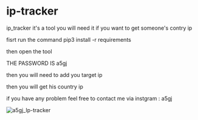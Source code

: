 # ip-tracker
ip_tracker it's a tool you will need it if you want to get someone's contry ip

fisrt run the command pip3 install -r requirements

then open the tool 

THE PASSWORD IS a5gj


then you will need to add you target ip 

then you will get his country ip


if you have any problem feel free to contact me via instgram : a5gj


![a5gj_Ip-tracker](https://user-images.githubusercontent.com/97116781/183036367-e67fad6a-fddc-4643-83ef-107c579e3e77.png)


